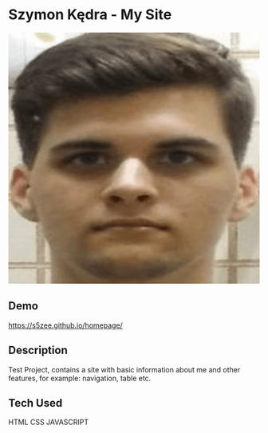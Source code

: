 # Szymon Kędra - My Site

![Szymon](szymon.png)

## Demo

https://s5zee.github.io/homepage/

## Description

Test Project, contains a site with basic information about me and other features, for example: navigation, table etc.

## Tech Used

HTML CSS JAVASCRIPT
